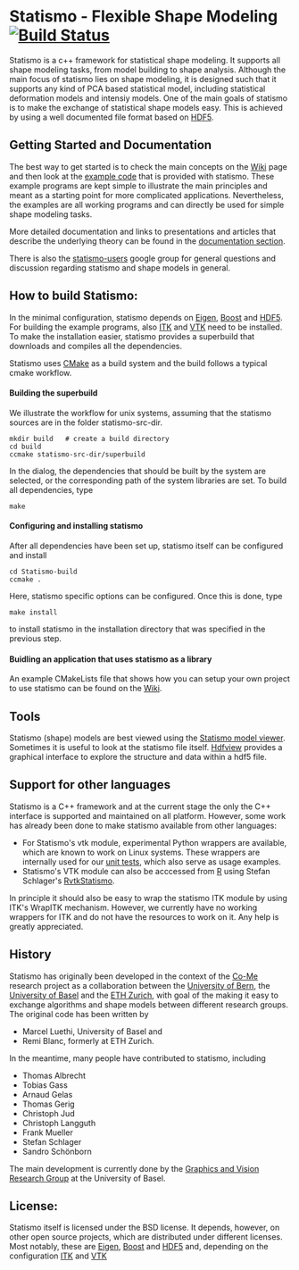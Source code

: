 # Statismo - Flexible Shape Modeling [![Build Status](https://travis-ci.org/statismo/statismo.svg?branch=develop)](https://travis-ci.org/statismo/statismo)


Statismo is a c++ framework for statistical shape modeling. It supports all shape modeling tasks, from model building to shape analysis. Although the main focus of statismo lies on shape modeling, it is designed such that it supports any kind of PCA based statistical model, including statistical deformation models and intensiy models. One of the main goals of statismo is to make the exchange of statistical shape models easy. This is achieved by using a well documented file format based on [HDF5](http://hdf5group.org).

## Getting Started and Documentation

The best way to get started is to check the main concepts on the [Wiki](https://github.com/statismo/statismo/wiki) page and then look at the 
[example code](https://github.com/statismo/statismo/tree/master/Examples) that is provided with statismo.
These example programs are kept simple to illustrate the main principles and meant as a starting point for more complicated applications. Nevertheless, the examples are all working programs and can directly be used for simple shape modeling tasks.

More detailed documentation and links to presentations and articles that describe the underlying theory can be found in the 
[documentation section](https://github.com/statismo/statismo/wiki/Documentation).

There is also the [statismo-users](https://groups.google.com/forum/#!forum/statismo-users) google group for general questions and discussion regarding statismo and shape models in general.

## How to build Statismo:

In the minimal configuration, statismo depends on [Eigen](http://eigen.tuxfamily.org), [Boost](http://www.boost.org) and [HDF5](http://www.hdfgroup.org). For building the example programs, also [ITK](http://www.itk.org) and [VTK](http://www.vtk.org)  need to be installed. To make the installation easier, statismo provides a superbuild that downloads and compiles all the dependencies.

Statismo uses [CMake](http://www.cmake.org) as a build system and the build follows a typical cmake workflow. 

#### Building the superbuild 

We illustrate the workflow for unix systems, assuming that the statismo sources are in the folder statismo-src-dir. 

```
mkdir build   # create a build directory
cd build
ccmake statismo-src-dir/superbuild
```

In the dialog, the dependencies that should be built by the system are selected, or the corresponding path of the system libraries are set. To build all dependencies, type

```
make 
```


#### Configuring and installing statismo

After all dependencies have been set up, statismo itself can be configured and install
```
cd Statismo-build
ccmake .
```

Here, statismo specific options can be configured. Once this is done, type
```
make install
```
to install statismo in the installation directory that was specified in the previous step.

#### Buidling an application that uses statismo as a library

An example CMakeLists file that shows how you can setup your own project to use statismo can be
found on the [Wiki](https://github.com/statismo/statismo/wiki/compilation).


## Tools

Statismo (shape) models are best viewed using the [Statismo model viewer](https://github.com/statismo/statismo/wiki/Statismo%20Viewer).
Sometimes it is useful to look at the statismo file itself. [Hdfview](http://www.hdfgroup.org/products/java/hdfview/) provides a graphical interface  to explore the structure and data within a hdf5 file.

## Support for other languages

Statismo is a C++ framework and at the current stage the only the C++ interface is supported and maintained on all platform. However, some work has already been done to make statismo available from other languages: 

* For Statismo's vtk module, experimental Python wrappers are available, which are known to work on Linux systems. These wrappers are internally used for our [unit tests](https://github.com/statismo/statismo/tree/master/Tests/statismoTests), which also serve as usage examples.
* Statismo's VTK module can also be acccessed from [R](http://www.r-project.org) using Stefan Schlager's [RvtkStatismo](https://github.com/zarquon42b/RvtkStatismo). 

In principle it should also be easy to wrap the statismo ITK module by using ITK's WrapITK mechanism. However, we currently have no working wrappers for ITK and do not have the resources to work on it. Any help is greatly appreciated. 

## History

Statismo has originally been developed in the context of the [Co-Me](http://www.co-me.ch) research project as a collaboration between the [University of Bern](http://www.istb.unibe.ch), the [University of Basel](http://gravis.cs.unibas.ch) and the [ETH Zurich](http://www.vision.ee.ethz.ch/), with goal of the making it easy to exchange algorithms and shape models between different research groups. The original code has been written by 
* Marcel Luethi, University of Basel  and
* Remi Blanc, formerly at ETH Zurich.

In the meantime, many people have contributed to statismo, including
- Thomas Albrecht
- Tobias Gass
- Arnaud Gelas
- Thomas Gerig
- Christoph Jud
- Christoph Langguth
- Frank Mueller
- Stefan Schlager
- Sandro Schönborn


The main development is currently done by the [Graphics and Vision Research Group](http://gravis.cs.unibas.ch) at the University of Basel.

## License:

Statismo itself is licensed under the BSD license. It depends, however, on other open source projects, which are distributed under different licenses. Most notably, these are [Eigen](http://eigen.tuxfamily.org), [Boost](http://www.boost.org) and [HDF5](http://www.hdfgroup.org) and, depending on the configuration [ITK](http://www.itk.org) and [VTK](http://www.vtk.org)
